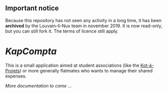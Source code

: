 ## Important notice
Because this repository has not seen any activity in a long time, it has been **archived** by the Louvain-li-Nux team in november 2019. It is now read-only, but you can still fork it. The terms of licence still apply.

_KapCompta_
=========
This is a small application aimed at student associations (like the [Kot-à-Projets](http://www.kapuclouvain.be)) or more generally flatmates who wants to manage their shared expenses.

*More documentation to come ...*
